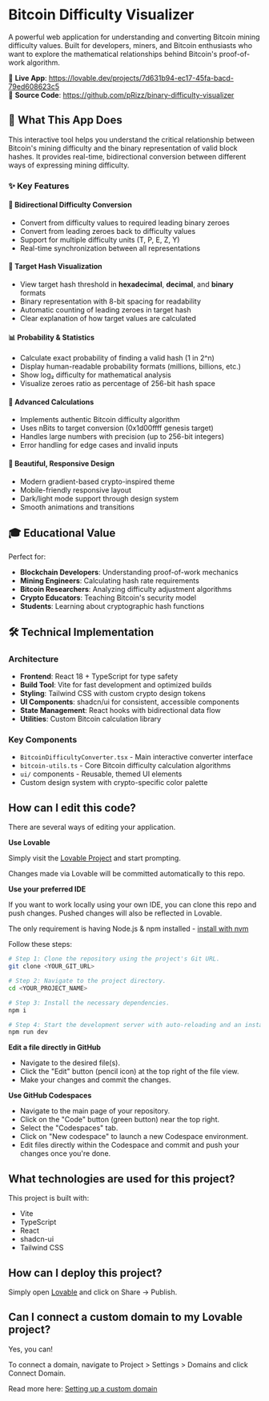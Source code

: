 # Bitcoin Difficulty Visualizer

A powerful web application for understanding and converting Bitcoin mining difficulty values. Built for developers, miners, and Bitcoin enthusiasts who want to explore the mathematical relationships behind Bitcoin's proof-of-work algorithm.

🔗 **Live App**: https://lovable.dev/projects/7d631b94-ec17-45fa-bacd-79ed608623c5  
📂 **Source Code**: https://github.com/pRizz/binary-difficulty-visualizer

## 🚀 What This App Does

This interactive tool helps you understand the critical relationship between Bitcoin's mining difficulty and the binary representation of valid block hashes. It provides real-time, bidirectional conversion between different ways of expressing mining difficulty.

### ✨ Key Features

#### 🔄 **Bidirectional Difficulty Conversion**
- Convert from difficulty values to required leading binary zeroes
- Convert from leading zeroes back to difficulty values
- Support for multiple difficulty units (T, P, E, Z, Y)
- Real-time synchronization between all representations

#### 🎯 **Target Hash Visualization**
- View target hash threshold in **hexadecimal**, **decimal**, and **binary** formats
- Binary representation with 8-bit spacing for readability
- Automatic counting of leading zeroes in target hash
- Clear explanation of how target values are calculated

#### 📊 **Probability & Statistics**
- Calculate exact probability of finding a valid hash (1 in 2^n)
- Display human-readable probability formats (millions, billions, etc.)
- Show log₂ difficulty for mathematical analysis
- Visualize zeroes ratio as percentage of 256-bit hash space

#### 🧮 **Advanced Calculations**
- Implements authentic Bitcoin difficulty algorithm
- Uses nBits to target conversion (0x1d00ffff genesis target)
- Handles large numbers with precision (up to 256-bit integers)
- Error handling for edge cases and invalid inputs

#### 🎨 **Beautiful, Responsive Design**
- Modern gradient-based crypto-inspired theme
- Mobile-friendly responsive layout
- Dark/light mode support through design system
- Smooth animations and transitions

## 🎓 Educational Value

Perfect for:
- **Blockchain Developers**: Understanding proof-of-work mechanics
- **Mining Engineers**: Calculating hash rate requirements
- **Bitcoin Researchers**: Analyzing difficulty adjustment algorithms
- **Crypto Educators**: Teaching Bitcoin's security model
- **Students**: Learning about cryptographic hash functions

## 🛠 Technical Implementation

### Architecture
- **Frontend**: React 18 + TypeScript for type safety
- **Build Tool**: Vite for fast development and optimized builds
- **Styling**: Tailwind CSS with custom crypto design tokens
- **UI Components**: shadcn/ui for consistent, accessible components
- **State Management**: React hooks with bidirectional data flow
- **Utilities**: Custom Bitcoin calculation library

### Key Components
- `BitcoinDifficultyConverter.tsx` - Main interactive converter interface
- `bitcoin-utils.ts` - Core Bitcoin difficulty calculation algorithms
- `ui/` components - Reusable, themed UI elements
- Custom design system with crypto-specific color palette

## How can I edit this code?

There are several ways of editing your application.

**Use Lovable**

Simply visit the [Lovable Project](https://lovable.dev/projects/7d631b94-ec17-45fa-bacd-79ed608623c5) and start prompting.

Changes made via Lovable will be committed automatically to this repo.

**Use your preferred IDE**

If you want to work locally using your own IDE, you can clone this repo and push changes. Pushed changes will also be reflected in Lovable.

The only requirement is having Node.js & npm installed - [install with nvm](https://github.com/nvm-sh/nvm#installing-and-updating)

Follow these steps:

```sh
# Step 1: Clone the repository using the project's Git URL.
git clone <YOUR_GIT_URL>

# Step 2: Navigate to the project directory.
cd <YOUR_PROJECT_NAME>

# Step 3: Install the necessary dependencies.
npm i

# Step 4: Start the development server with auto-reloading and an instant preview.
npm run dev
```

**Edit a file directly in GitHub**

- Navigate to the desired file(s).
- Click the "Edit" button (pencil icon) at the top right of the file view.
- Make your changes and commit the changes.

**Use GitHub Codespaces**

- Navigate to the main page of your repository.
- Click on the "Code" button (green button) near the top right.
- Select the "Codespaces" tab.
- Click on "New codespace" to launch a new Codespace environment.
- Edit files directly within the Codespace and commit and push your changes once you're done.

## What technologies are used for this project?

This project is built with:

- Vite
- TypeScript
- React
- shadcn-ui
- Tailwind CSS

## How can I deploy this project?

Simply open [Lovable](https://lovable.dev/projects/7d631b94-ec17-45fa-bacd-79ed608623c5) and click on Share -> Publish.

## Can I connect a custom domain to my Lovable project?

Yes, you can!

To connect a domain, navigate to Project > Settings > Domains and click Connect Domain.

Read more here: [Setting up a custom domain](https://docs.lovable.dev/tips-tricks/custom-domain#step-by-step-guide)
